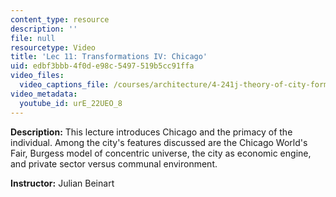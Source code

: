 ```yaml
---
content_type: resource
description: ''
file: null
resourcetype: Video
title: 'Lec 11: Transformations IV: Chicago'
uid: edbf3bbb-4f0d-e98c-5497-519b5cc91ffa
video_files:
  video_captions_file: /courses/architecture/4-241j-theory-of-city-form-spring-2013/video-lectures/lec-11-transformations-iv-chicago/urE_22UEO_8.vtt
video_metadata:
  youtube_id: urE_22UEO_8
---
```


**Description:** This lecture introduces Chicago and the primacy of the individual. Among the city's features discussed are the Chicago World's Fair, Burgess model of concentric universe, the city as economic engine, and private sector versus communal environment.

**Instructor:** Julian Beinart
